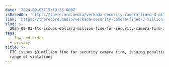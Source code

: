```yaml
---
date: '2024-09-03T15:19:35.000Z'
isBasedOn: 'https://therecord.media/verkada-security-camera-fined-3-million-ftc'
link: 'https://therecord.media/verkada-security-camera-fined-3-million-ftc'
slug: >-
  2024-09-03-ftc-issues-dollar3-million-fine-for-security-camera-firm-issuing-penalties-for-a-range-of-violations
tags:
  - law and order
  - privacy
title: >-
  FTC issues $3 million fine for security camera firm, issuing penalties for a
  range of violations
---
```

 
